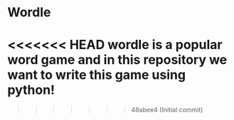 # Wordle
<<<<<<< HEAD
wordle is a popular word game and in this repository we want to write this game using python!
=======
>>>>>>> 48abee4 (Initial commit)
